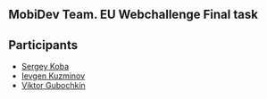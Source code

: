 ## MobiDev Team. EU Webchallenge Final task


## Participants

* [Sergey Koba](https://github.com/sergey-koba-mobidev)
* [Ievgen Kuzminov](https://github.com/iJackUA)
* [Viktor Gubochkin](https://github.com/VictorGub)

